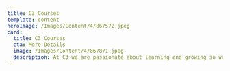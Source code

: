 ```yaml
---
title: C3 Courses
template: content
heroImage: /Images/Content/4/867572.jpeg
card:
  title: C3 Courses
  cta: More Details
  image: /Images/Content/4/867871.jpeg
  description: At C3 we are passionate about learning and growing so we run a number of courses throughout the year to support your personal growth. Find out more about what's on offer.
---
```

